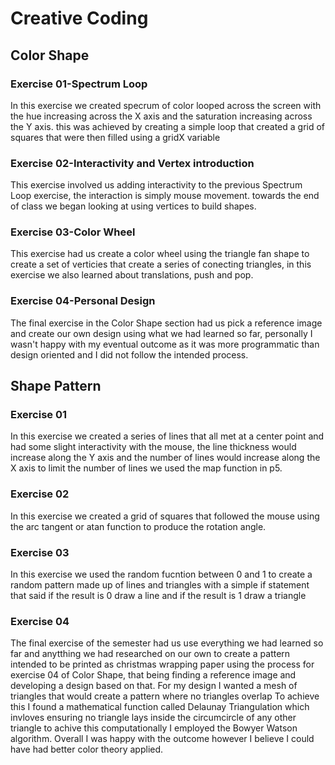 # Creative Coding
## Color Shape
### Exercise 01-Spectrum Loop
In this exercise we created specrum of color looped across the screen with the hue increasing across the X axis and the saturation increasing across the Y axis. this was achieved by creating a simple loop that created a grid of squares that were then filled using a gridX variable

### Exercise 02-Interactivity and Vertex introduction
This exercise involved us adding interactivity to the previous Spectrum Loop exercise, the interaction is simply mouse movement. towards the end of class we began looking at using vertices to build shapes.

### Exercise 03-Color Wheel
This exercise had us create a color wheel using the triangle fan shape to create a set of verticies that create a series of conecting triangles, in this exercise we also learned about translations, push and pop.

### Exercise 04-Personal Design
The final exercise in the Color Shape section had us pick a reference image and create our own design using what we had learned so far, personally I wasn't happy with my eventual outcome as it was more programmatic than design oriented and I did not follow the intended process. 


## Shape Pattern
### Exercise 01 
In this exercise we created a series of lines that all met at a center point and had some slight interactivity with the mouse, the line thickness would increase along the Y axis and the number of lines would increase along the X axis to limit the number of lines we used the map function in p5.

### Exercise 02
In this exercise we created a grid of squares that followed the mouse using the arc tangent or atan function to produce the rotation angle.

### Exercise 03
In this exercise we used the random fucntion between 0 and 1 to create a random pattern made up of lines and triangles with a simple if statement that said if the result is 0 draw a line and if the result is 1 draw a triangle

### Exercise 04
The final exercise of the semester had us use everything we had learned so far and anytthing we had researched on our own to create a pattern intended to be printed as christmas wrapping paper using the process for exercise 04 of Color Shape, that being finding a reference image and developing a design based on that. For my design I wanted a mesh of triangles that would create a pattern where no triangles overlap To achieve this I found a mathematical function called Delaunay Triangulation which invloves ensuring no triangle lays inside the circumcircle of any other triangle to achive this computationally I employed the Bowyer Watson algorithm. Overall I was happy with the outcome however I believe I could have had better color theory applied.
